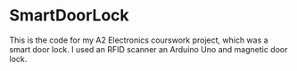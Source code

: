 # SmartDoorLock
This is the code for my A2 Electronics courswork project, which was a smart door lock. I used an RFID scanner an Arduino Uno and magnetic door lock.
